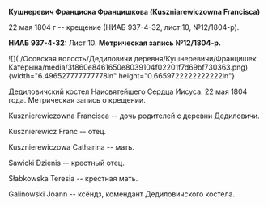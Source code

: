 **Кушнеревич Франциска Францишкова (Kuszniarewiczowna Francisca)**

22 мая 1804 г -- крещение (НИАБ 937-4-32, лист 10, №12/1804-р).

**НИАБ 937-4-32:** Лист 10. **Метрическая запись №12/1804-р.**

![](./Осовская волость/Дедиловичи деревня/Кушнеревичи/Францишек Катерына/media/3f860e8461650e8039104f02201f7d69bf730363.png){width="6.496527777777778in"
height="0.6659722222222222in"}

Дедиловичский костел Наисвятейшего Сердца Иисуса. 22 мая 1804 года.
Метрическая запись о крещении.

Kusznierewiczowna Francisca -- дочь родителей с деревни Дедиловичи.

Kusznierewicz Franc -- отец.

Kusznierewiczowa Catharina -- мать.

Sawicki Dzienis -- крестный отец.

Słabkowska Teresia -- крестная мать.

Galinowski Joann -- ксёндз, комендант Дедиловичского костела.
